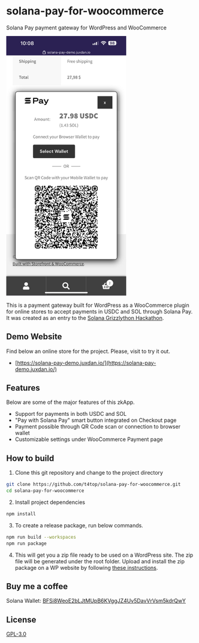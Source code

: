 # solana-pay-for-woocommerce

Solana Pay payment gateway for WordPress and WooCommerce

<img src="/assets/img/screenshot.jpg" alt="Solana Pay Demo Screenshot on a smartphone" width="320">

This is a payment gateway built for WordPress as a WooCommerce plugin for online stores to accept payments in USDC and SOL through Solana Pay. It was created as an entry to the [Solana Grizzlython Hackathon](https://solana.com/grizzlython).

## Demo Website

Find below an online store for the project. Please, visit to try it out.

- [https://solana-pay-demo.juxdan.io/](https://solana-pay-demo.juxdan.io/)

## Features

Below are some of the major features of this zkApp.

- Support for payments in both USDC and SOL
- "Pay with Solana Pay" smart button integrated on Checkout page
- Payment possible through QR Code scan or connection to browser wallet
- Customizable settings under WooCommerce Payment page

## How to build

1. Clone this git repository and change to the project directory

```bash
git clone https://github.com/t4top/solana-pay-for-woocommerce.git
cd solana-pay-for-woocommerce
```

2. Install project dependencies

```bash
npm install
```

3. To create a release package, run below commands.

```bash
npm run build --workspaces
npm run package
```

4. This will get you a zip file ready to be used on a WordPress site. The zip file will be generated under the root folder. Upload and install the zip package on a WP website by following [these instructions](https://www.hostinger.com/tutorials/wordpress/how-to-install-wordpress-plugins).

## Buy me a coffee

Solana Wallet: [BFSi8WeoE2bLJtMUpB6KVggJZ4Uv5DavVrVsm5kdrQwY](solana:BFSi8WeoE2bLJtMUpB6KVggJZ4Uv5DavVrVsm5kdrQwY?label=Buy%20t4top%20a%20coffee&message=Thanks%20for%20your%20support&memo=Solana%20Pay)

## License

[GPL-3.0](./LICENSE)
